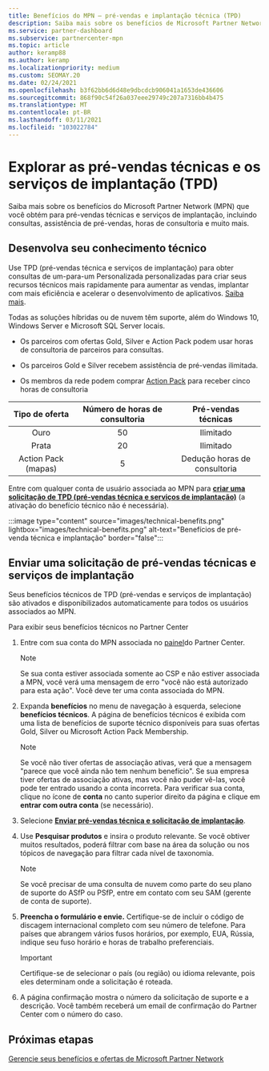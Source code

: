 ```yaml
---
title: Benefícios do MPN – pré-vendas e implantação técnica (TPD)
description: Saiba mais sobre os benefícios de Microsoft Partner Network (MPN) para TPD (pré-vendas e serviços de implantação) técnicos
ms.service: partner-dashboard
ms.subservice: partnercenter-mpn
ms.topic: article
author: keramp88
ms.author: keramp
ms.localizationpriority: medium
ms.custom: SEOMAY.20
ms.date: 02/24/2021
ms.openlocfilehash: b3f62bb6d6d48e9dbcdcb906041a1653de436606
ms.sourcegitcommit: 868f90c54f26a037eee29749c207a7316bb4b475
ms.translationtype: MT
ms.contentlocale: pt-BR
ms.lasthandoff: 03/11/2021
ms.locfileid: "103022784"
---
```

# <a name="explore-technical-presales-and-deployment-services-tpd"></a>Explorar as pré-vendas técnicas e os serviços de implantação (TPD) 

Saiba mais sobre os benefícios do Microsoft Partner Network (MPN) que você obtém para pré-vendas técnicas e serviços de implantação, incluindo consultas, assistência de pré-vendas, horas de consultoria e muito mais.

## <a name="develop-your-technical-know-how"></a>Desenvolva seu conhecimento técnico

Use TPD (pré-vendas técnica e serviços de implantação) para obter consultas de um-para-um Personalizada personalizadas para criar seus recursos técnicos mais rapidamente para aumentar as vendas, implantar com mais eficiência e acelerar o desenvolvimento de aplicativos. [Saiba mais](https://aka.ms/TPD).

Todas as soluções híbridas ou de nuvem têm suporte, além do Windows 10, Windows Server e Microsoft SQL Server locais. 

- Os parceiros com ofertas Gold, Silver e Action Pack podem usar horas de consultoria de parceiros para consultas. 

- Os parceiros Gold e Silver recebem assistência de pré-vendas ilimitada. 

- Os membros da rede podem comprar [Action Pack](https://partner.microsoft.com/membership/action-pack) para receber cinco horas de consultoria  

|     Tipo de oferta    | Número de horas de consultoria |   Pré-vendas técnicas   |
|:-----------------:|:------------------------:|:----------------------:|
|        Ouro       |            50            |        Ilimitado       |
|       Prata      |            20            |        Ilimitado       |
| Action Pack (mapas) |             5            | Dedução horas de consultoria |

Entre com qualquer conta de usuário associada ao MPN para **[criar uma solicitação de TPD (pré-vendas técnica e serviços de implantação)](https://partner.microsoft.com/dashboard/mpn/membership/benefits/technical/createadvisoryhours-servicerequest)** (a ativação do benefício técnico não é necessária).

:::image type="content" source="images/technical-benefits.png" lightbox="images/technical-benefits.png" alt-text="Benefícios de pré-venda técnica e implantação" border="false":::

## <a name="submit-a-technical-presales-and-deployment-services-request"></a>Enviar uma solicitação de pré-vendas técnicas e serviços de implantação 

Seus benefícios técnicos de TPD (pré-vendas e serviços de implantação) são ativados e disponibilizados automaticamente para todos os usuários associados ao MPN. 

Para exibir seus benefícios técnicos no Partner Center

1. Entre com sua conta do MPN associada no [painel](https://partner.microsoft.com/dashboard)do Partner Center. 

   > [!NOTE]
   > Se sua conta estiver associada somente ao CSP e não estiver associada a MPN, você verá uma mensagem de erro "você não está autorizado para esta ação". Você deve ter uma conta associada do MPN.

2. Expanda **benefícios** no menu de navegação à esquerda, selecione **benefícios técnicos**. A página de benefícios técnicos é exibida com uma lista de benefícios de suporte técnico disponíveis para suas ofertas Gold, Silver ou Microsoft Action Pack Membership. 

   > [!NOTE]
   > Se você não tiver ofertas de associação ativas, verá que a mensagem "parece que você ainda não tem nenhum benefício". Se sua empresa tiver ofertas de associação ativas, mas você não puder vê-las, você pode ter entrado usando a conta incorreta. Para verificar sua conta, clique no ícone de **conta** no canto superior direito da página e clique em **entrar com outra conta** (se necessário).

3. Selecione **[Enviar pré-vendas técnica e solicitação de implantação](https://partner.microsoft.com/dashboard/mpn/membership/benefits/technical/createadvisoryhours-servicerequest)**.

4. Use **Pesquisar produtos** e insira o produto relevante. Se você obtiver muitos resultados, poderá filtrar com base na área da solução ou nos tópicos de navegação para filtrar cada nível de taxonomia.

   > [!NOTE]
   > Se você precisar de uma consulta de nuvem como parte do seu plano de suporte do ASfP ou PSfP, entre em contato com seu SAM (gerente de conta de suporte).

5. **Preencha o formulário e envie.** Certifique-se de incluir o código de discagem internacional completo com seu número de telefone. Para países que abrangem vários fusos horários, por exemplo, EUA, Rússia, indique seu fuso horário e horas de trabalho preferenciais.

   > [!IMPORTANT]
   > Certifique-se de selecionar o país (ou região) ou idioma relevante, pois eles determinam onde a solicitação é roteada.

6. A página confirmação mostra o número da solicitação de suporte e a descrição. Você também receberá um email de confirmação do Partner Center com o número do caso.

## <a name="next-steps"></a>Próximas etapas

[Gerencie seus benefícios e ofertas de Microsoft Partner Network](manage-your-partner-network-benefits.md)
